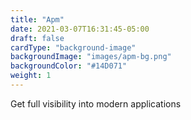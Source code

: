 ```yaml
---
title: "Apm"
date: 2021-03-07T16:31:45-05:00
draft: false
cardType: "background-image"
backgroundImage: "images/apm-bg.png"
backgroundColor: "#14D071"
weight: 1
---
```

Get full visibility into modern applications
